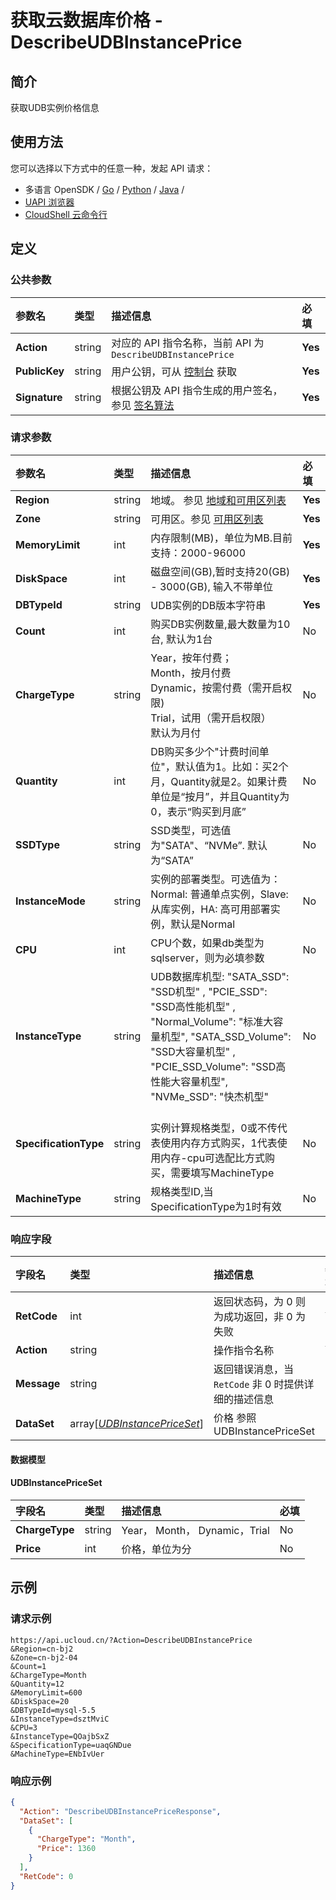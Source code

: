 # 获取云数据库价格 - DescribeUDBInstancePrice

## 简介

获取UDB实例价格信息






## 使用方法

您可以选择以下方式中的任意一种，发起 API 请求：
- 多语言 OpenSDK / [Go](https://github.com/ucloud/ucloud-sdk-go) / [Python](https://github.com/ucloud/ucloud-sdk-python3) / [Java](https://github.com/ucloud/ucloud-sdk-java) /
- [UAPI 浏览器](https://console.ucloud.cn/uapi/detail?id=DescribeUDBInstancePrice)
- [CloudShell 云命令行](https://shell.ucloud.cn/)


## 定义

### 公共参数

| 参数名 | 类型 | 描述信息 | 必填 |
|:---|:---|:---|:---|
| **Action**     | string  | 对应的 API 指令名称，当前 API 为 `DescribeUDBInstancePrice`                        | **Yes** |
| **PublicKey**  | string  | 用户公钥，可从 [控制台](https://console.ucloud.cn/uapi/apikey) 获取                                             | **Yes** |
| **Signature**  | string  | 根据公钥及 API 指令生成的用户签名，参见 [签名算法](api/summary/signature.md)  | **Yes** |

### 请求参数

| 参数名 | 类型 | 描述信息 | 必填 |
|:---|:---|:---|:---|
| **Region** | string | 地域。 参见 [地域和可用区列表](https://docs.ucloud.cn/api/summary/regionlist) |**Yes**|
| **Zone** | string | 可用区。参见 [可用区列表](https://docs.ucloud.cn/api/summary/regionlist) |**Yes**|
| **MemoryLimit** | int | 内存限制(MB)，单位为MB.目前支持：2000-96000 |**Yes**|
| **DiskSpace** | int | 磁盘空间(GB),暂时支持20(GB) - 3000(GB), 输入不带单位 |**Yes**|
| **DBTypeId** | string | UDB实例的DB版本字符串 |**Yes**|
| **Count** | int | 购买DB实例数量,最大数量为10台, 默认为1台 |No|
| **ChargeType** | string | Year，按年付费； <br />Month，按月付费 <br />Dynamic，按需付费（需开启权限) <br />Trial，试用（需开启权限）<br />默认为月付 |No|
| **Quantity** | int | DB购买多少个"计费时间单位"，默认值为1。比如：买2个月，Quantity就是2。如果计费单位是“按月”，并且Quantity为0，表示“购买到月底” |No|
| **SSDType** | string | SSD类型，可选值为"SATA"、“NVMe”. 默认为“SATA” |No|
| **InstanceMode** | string | 实例的部署类型。可选值为：Normal: 普通单点实例，Slave: 从库实例，HA: 高可用部署实例，默认是Normal |No|
| **CPU** | int | CPU个数，如果db类型为sqlserver，则为必填参数 |No|
| **InstanceType** | string | UDB数据库机型: "SATA_SSD": "SSD机型" , "PCIE_SSD": "SSD高性能机型" , "Normal_Volume": "标准大容量机型", "SATA_SSD_Volume": "SSD大容量机型" , "PCIE_SSD_Volume": "SSD高性能大容量机型", "NVMe_SSD": "快杰机型" |No|
| **SpecificationType** | string | 	<br />实例计算规格类型，0或不传代表使用内存方式购买，1代表使用内存-cpu可选配比方式购买，需要填写MachineType |No|
| **MachineType** | string | 规格类型ID,当SpecificationType为1时有效 |No|

### 响应字段

| 字段名 | 类型 | 描述信息 | 必填 |
|:---|:---|:---|:---|
| **RetCode** | int | 返回状态码，为 0 则为成功返回，非 0 为失败 |**Yes**|
| **Action** | string | 操作指令名称 |**Yes**|
| **Message** | string | 返回错误消息，当 `RetCode` 非 0 时提供详细的描述信息 |No|
| **DataSet** | array[[*UDBInstancePriceSet*](#UDBInstancePriceSet)] | 价格 参照UDBInstancePriceSet |No|

#### 数据模型


#### UDBInstancePriceSet

| 字段名 | 类型 | 描述信息 | 必填 |
|:---|:---|:---|:---|
| **ChargeType** | string | Year， Month， Dynamic，Trial |No|
| **Price** | int | 价格，单位为分 |No|

## 示例

### 请求示例
    
```
https://api.ucloud.cn/?Action=DescribeUDBInstancePrice
&Region=cn-bj2
&Zone=cn-bj2-04
&Count=1   
&ChargeType=Month   
&Quantity=12
&MemoryLimit=600
&DiskSpace=20
&DBTypeId=mysql-5.5
&InstanceType=dsztMviC
&CPU=3
&InstanceType=QOajbSxZ
&SpecificationType=uaqGNDue
&MachineType=ENbIvUer
```

### 响应示例
    
```json
{
  "Action": "DescribeUDBInstancePriceResponse",
  "DataSet": [
    {
      "ChargeType": "Month",
      "Price": 1360
    }
  ],
  "RetCode": 0
}
```





